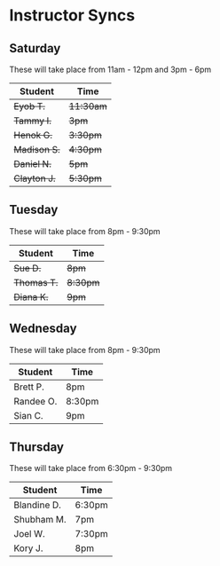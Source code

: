 # Instructor Syncs

## Saturday

These will take place from 11am - 12pm and 3pm - 6pm

| Student    | Time    |
| ---------- | ------- |
| ~~Eyob T.~~    | ~~11:30am~~ |
| ~~Tammy I.~~ | ~~3pm~~     |
|  ~~Henok G.~~ | ~~3:30pm~~  |
| ~~Madison S.~~ | ~~4:30pm~~  |
| ~~Daniel N.~~   | ~~5pm~~     |
| ~~Clayton J.~~ | ~~5:30pm~~  |

## Tuesday

These will take place from 8pm - 9:30pm

| Student  | Time   |
| -------- | ------ |
| ~~Sue D.~~ | ~~8pm~~    |
| ~~Thomas T.~~ | ~~8:30pm~~ |
| ~~Diana K.~~ | ~~9pm~~    |

## Wednesday

These will take place from 8pm - 9:30pm

| Student   | Time   |
| --------- | ------ |
| Brett P.    | 8pm    |
| Randee O. | 8:30pm |
| Sian C.   | 9pm    |

## Thursday

These will take place from 6:30pm - 9:30pm

| Student     | Time   |
| ----------- | ------ |
| Blandine D. | 6:30pm |
| Shubham M.  | 7pm    |
| Joel W.    | 7:30pm    |
| Kory J.    | 8pm     |
